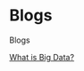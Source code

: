 Blogs
=====

Blogs

[What is Big Data?](https://github.com/dfcrosby/Blogs/blob/master/What%20is%20Big%20Data.html)


